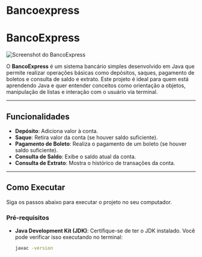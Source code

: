 # Bancoexpress
# BancoExpress

![Screenshot do BancoExpress]([images/screenshot.png](https://github.com/AlexandreIsidorio/Bancoexpress/blob/main/Captura%20de%20tela_2025-03-14_10-49-56.png))

O **BancoExpress** é um sistema bancário simples desenvolvido em Java que permite realizar operações básicas como depósitos, saques, pagamento de boletos e consulta de saldo e extrato. Este projeto é ideal para quem está aprendendo Java e quer entender conceitos como orientação a objetos, manipulação de listas e interação com o usuário via terminal.

---

## Funcionalidades

- **Depósito**: Adiciona valor à conta.
- **Saque**: Retira valor da conta (se houver saldo suficiente).
- **Pagamento de Boleto**: Realiza o pagamento de um boleto (se houver saldo suficiente).
- **Consulta de Saldo**: Exibe o saldo atual da conta.
- **Consulta de Extrato**: Mostra o histórico de transações da conta.

---

## Como Executar

Siga os passos abaixo para executar o projeto no seu computador.

### Pré-requisitos

- **Java Development Kit (JDK)**: Certifique-se de ter o JDK instalado. Você pode verificar isso executando no terminal:
  ```bash
  javac -version
